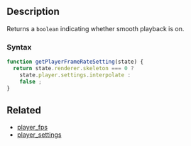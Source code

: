 ## Description

Returns a `boolean` indicating whether smooth playback is on.

### Syntax

```js
function getPlayerFrameRateSetting(state) {
  return state.renderer.skeleton === 0 ?
    state.player.settings.interpolate :
    false ;
}
```

## Related

- [player_fps](./player_fps.md)
- [player_settings](./player_settings.md)
